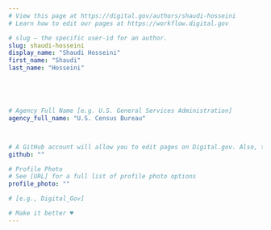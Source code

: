 ```yaml
---
# View this page at https://digital.gov/authors/shaudi-hosseini
# Learn how to edit our pages at https://workflow.digital.gov

# slug — the specific user-id for an author.
slug: shaudi-hosseini
display_name: "Shaudi Hosseini"
first_name: "Shaudi"
last_name: "Hosseini"





# Agency Full Name [e.g. U.S. General Services Administration]
agency_full_name: "U.S. Census Bureau"



# A GitHub account will allow you to edit pages on Digital.gov. Also, the image used in your GitHub account can be used to populate your digital.gov profile photo. Learn more about getting a Github account at [URL]
github: ""

# Profile Photo
# See [URL] for a full list of profile photo options
profile_photo: ""

# [e.g., Digital_Gov]

# Make it better ♥
---
```

